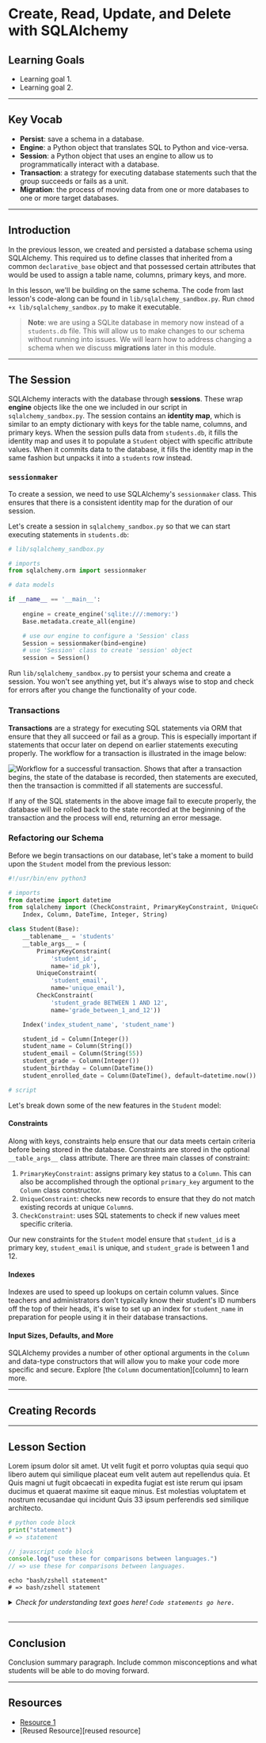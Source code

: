# Create, Read, Update, and Delete with SQLAlchemy

## Learning Goals

- Learning goal 1.
- Learning goal 2.

***

## Key Vocab

- **Persist**: save a schema in a database.
- **Engine**: a Python object that translates SQL to Python and vice-versa.
- **Session**: a Python object that uses an engine to allow us to
  programmatically interact with a database.
- **Transaction**: a strategy for executing database statements such that
  the group succeeds or fails as a unit.
- **Migration**: the process of moving data from one or more databases to one
  or more target databases.

***

## Introduction

In the previous lesson, we created and persisted a database schema using
SQLAlchemy. This required us to define classes that inherited from a common
`declarative_base` object and that possessed certain attributes that would be
used to assign a table name, columns, primary keys, and more.

In this lesson, we'll be building on the same schema. The code from last
lesson's code-along can be found in `lib/sqlalchemy_sandbox.py`. Run
`chmod +x lib/sqlalchemy_sandbox.py` to make it executable.

> **Note**: we are using a SQLite database in memory now instead of a
> `students.db` file. This will allow us to make changes to our schema without
> running into issues. We will learn how to address changing a schema when we
> discuss **migrations** later in this module.

***

## The Session

SQLAlchemy interacts with the database through **sessions**. These wrap
**engine** objects like the one we included in our script in
`sqlalchemy_sandbox.py`. The session contains an **identity map**, which is
similar to an empty dictionary with keys for the table name, columns, and
primary keys. When the session pulls data from `students.db`, it fills the
identity map and uses it to populate a `Student` object with specific attribute
values. When it commits data to the database, it fills the identity map in the
same fashion but unpacks it into a `students` row instead.

### `sessionmaker`

To create a session, we need to use SQLAlchemy's `sessionmaker` class. This
ensures that there is a consistent identity map for the duration of our session.

Let's create a session in `sqlalchemy_sandbox.py` so that we can start executing
statements in `students.db`:

```py
# lib/sqlalchemy_sandbox.py

# imports
from sqlalchemy.orm import sessionmaker

# data models

if __name__ == '__main__':
    
    engine = create_engine('sqlite:///:memory:')
    Base.metadata.create_all(engine)

    # use our engine to configure a 'Session' class
    Session = sessionmaker(bind=engine)
    # use 'Session' class to create 'session' object
    session = Session()
```

Run `lib/sqlalchemy_sandbox.py` to persist your schema and create a session.
You won't see anything yet, but it's always wise to stop and check for errors
after you change the functionality of your code.

### Transactions

**Transactions** are a strategy for executing SQL statements via ORM that
ensure that they all succeed or fail as a group. This is especially important
if statements that occur later on depend on earlier statements executing
properly. The workflow for a transaction is illustrated in the image below:

![Workflow for a successful transaction. Shows that after a transaction begins,
the state of the database is recorded, then statements are executed, then the
transaction is committed if all statements are successful.](
https://curriculum-content.s3.amazonaws.com/python/esal_0401.png "successful transaction")

If any of the SQL statements in the above image fail to execute properly,
the database will be rolled back to the state recorded at the beginning of the
transaction and the process will end, returning an error message.

### Refactoring our Schema

Before we begin transactions on our database, let's take a moment to build upon
the `Student` model from the previous lesson:

```py
#!/usr/bin/env python3

# imports
from datetime import datetime
from sqlalchemy import (CheckConstraint, PrimaryKeyConstraint, UniqueConstraint,
    Index, Column, DateTime, Integer, String)

class Student(Base):
    __tablename__ = 'students'
    __table_args__ = (
        PrimaryKeyConstraint(
            'student_id',
            name='id_pk'),
        UniqueConstraint(
            'student_email',
            name='unique_email'),
        CheckConstraint(
            'student_grade BETWEEN 1 AND 12',
            name='grade_between_1_and_12'))

    Index('index_student_name', 'student_name')

    student_id = Column(Integer())
    student_name = Column(String())
    student_email = Column(String(55))
    student_grade = Column(Integer())
    student_birthday = Column(DateTime())
    student_enrolled_date = Column(DateTime(), default=datetime.now())

# script
```

Let's break down some of the new features in the `Student` model:

#### Constraints

Along with keys, constraints help ensure that our data meets certain criteria
before being stored in the database. Constraints are stored in the optional
`__table_args__` class attribute. There are three main classes of constraint:

1. `PrimaryKeyConstraint`: assigns primary key status to a `Column`. This can
   also be accomplished through the optional `primary_key` argument to the
   `Column` class constructor.
2. `UniqueConstraint`: checks new records to ensure that they do not match
   existing records at unique `Column`s.
3. `CheckConstraint`: uses SQL statements to check if new values meet
   specific criteria.

Our new constraints for the `Student` model ensure that `student_id` is a
primary key, `student_email` is unique, and `student_grade` is between 1 and
12.

#### Indexes

Indexes are used to speed up lookups on certain column values. Since teachers
and administrators don't typically know their student's ID numbers off the top
of their heads, it's wise to set up an index for `student_name` in preparation
for people using it in their database transactions.

#### Input Sizes, Defaults, and More

SQLAlchemy provides a number of other optional arguments in the `Column` and
data-type constructors that will allow you to make your code more specific and
secure. Explore [the `Column` documentation][column] to learn more.

***

## Creating Records

***

## Lesson Section

Lorem ipsum dolor sit amet. Ut velit fugit et porro voluptas quia sequi quo
libero autem qui similique placeat eum velit autem aut repellendus quia. Et
Quis magni ut fugit obcaecati in expedita fugiat est iste rerum qui ipsam
ducimus et quaerat maxime sit eaque minus. Est molestias voluptatem et nostrum
recusandae qui incidunt Quis 33 ipsum perferendis sed similique architecto.

```py
# python code block
print("statement")
# => statement
```

```js
// javascript code block
console.log("use these for comparisons between languages.")
// => use these for comparisons between languages.
```

```console
echo "bash/zshell statement"
# => bash/zshell statement
```

<details>
  <summary>
    <em>Check for understanding text goes here! <code>Code statements go here.</code></em>
  </summary>

  <h3>Answer.</h3>
  <p>Elaboration on answer.</p>
</details>
<br/>

***

## Conclusion

Conclusion summary paragraph. Include common misconceptions and what students
will be able to do moving forward.

***

## Resources

- [Resource 1](https://www.python.org/doc/essays/blurb/)
- [Reused Resource][reused resource]

[columns]: https://docs.sqlalchemy.org/en/14/core/sqlelement.html
